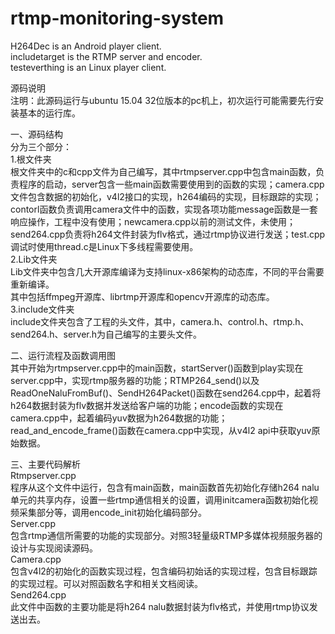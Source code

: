 # rtmp-monitoring-system
H264Dec is an Android player client.   
includetarget is the RTMP server and encoder.   
testeverthing is an Linux player client.   

源码说明      
注明：此源码运行与ubuntu 15.04 32位版本的pc机上，初次运行可能需要先行安装基本的运行库。    

一、源码结构   
分为三个部分：       
1.根文件夹    
根文件夹中的c和cpp文件为自己编写，其中rtmpserver.cpp中包含main函数，负责程序的启动，server包含一些main函数需要使用到的函数的实现；camera.cpp文件包含数据的初始化，v4l2接口的实现，h264编码的实现，目标跟踪的实现；contorl函数负责调用camera文件中的函数，实现各项功能message函数是一套响应操作，工程中没有使用；newcamera.cpp以前的测试文件，未使用；send264.cpp负责将h264文件封装为flv格式，通过rtmp协议进行发送；test.cpp调试时使用thread.c是Linux下多线程需要使用。    
2.Lib文件夹     
Lib文件夹中包含几大开源库编译为支持linux-x86架构的动态库，不同的平台需要重新编译。    
其中包括ffmpeg开源库、librtmp开源库和opencv开源库的动态库。    
3.include文件夹   
include文件夹包含了工程的头文件，其中，camera.h、control.h、rtmp.h、send264.h、server.h为自己编写的主要头文件。   

二、运行流程及函数调用图   
其中开始为rtmpserver.cpp中的main函数，startServer()函数到play实现在server.cpp中，实现rtmp服务器的功能；RTMP264_send()以及ReadOneNaluFromBuf()、SendH264Packet()函数在send264.cpp中，起着将h264数据封装为flv数据并发送给客户端的功能；encode函数的实现在camera.cpp中，起着编码yuv数据为h264数据的功能；read_and_encode_frame()函数在camera.cpp中实现，从v4l2 api中获取yuv原始数据。   
   
三、主要代码解析   
Rtmpserver.cpp     
程序从这个文件中运行，包含有main函数，main函数首先初始化存储h264 nalu单元的共享内存，设置一些rtmp通信相关的设置，调用initcamera函数初始化视频采集部分等，调用encode_init初始化编码部分。    
Server.cpp     
包含rtmp通信所需要的功能的实现部分。对照3轻量级RTMP多媒体视频服务器的设计与实现阅读源码。      
Camera.cpp     
包含v4l2的初始化的函数实现过程，包含编码初始话的实现过程，包含目标跟踪的实现过程。可以对照函数名字和相关文档阅读。     
Send264.cpp    
此文件中函数的主要功能是将h264 nalu数据封装为flv格式，并使用rtmp协议发送出去。    
